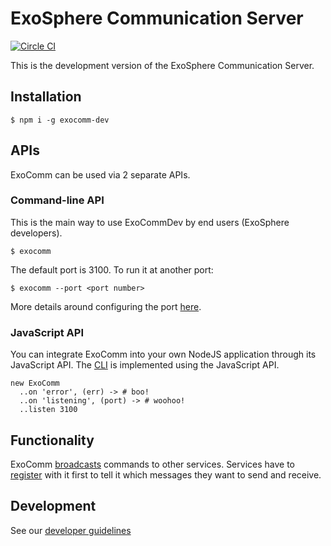 # ExoSphere Communication Server

[![Circle CI](https://circleci.com/gh/Originate/exocomm-dev.svg?style=shield&circle-token=0f68f90da677a3c5bffc88d9d41910c00f10b81e)](https://circleci.com/gh/Originate/exocomm-dev)

This is the development version of the ExoSphere Communication Server.


## Installation

```
$ npm i -g exocomm-dev
```

## APIs

ExoComm can be used via 2 separate APIs.


### Command-line API

This is the main way to use ExoCommDev by end users (ExoSphere developers).

```
$ exocomm
```

The default port is 3100. To run it at another port:

```
$ exocomm --port <port number>
```

More details around configuring the port [here](features/configuring-the-port.feature).


### JavaScript API

You can integrate ExoComm into your own NodeJS application through its JavaScript API.
The [CLI](src/cli.ls) is implemented using the JavaScript API.

```livescript
new ExoComm
  ..on 'error', (err) -> # boo!
  ..on 'listening', (port) -> # woohoo!
  ..listen 3100
```


## Functionality

ExoComm [broadcasts](features/broadcasting-messages.feature) commands to other services.
Services have to [register](features/registering-services.feature) with it first
to tell it which messages they want to send and receive.


## Development

See our [developer guidelines](CONTRIBUTING.md)
